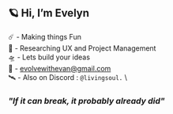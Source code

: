 ## 🪐 Hi, I’m Evelyn

☄️ - Making things Fun\
🌌 - Researching UX and Project Management\
🛸 - Lets build your ideas\
📡 - evolvewithevan@gmail.com\
🛰️ - Also on Discord : `@livingsoul.` \

### *"If it can break, it probably already did"*
